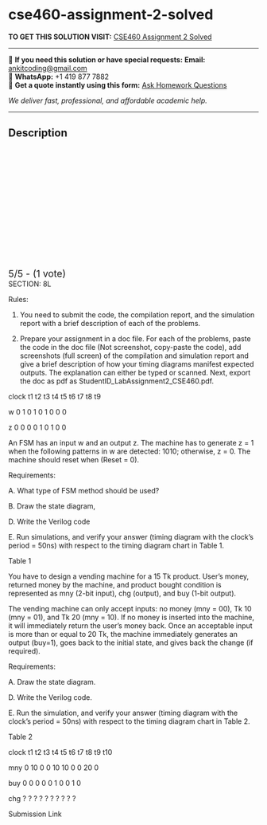 # cse460-assignment-2-solved
**TO GET THIS SOLUTION VISIT:** [CSE460 Assignment 2 Solved](https://www.ankitcodinghub.com/product/vlsi-design-cse460-solved/)


---

📩 **If you need this solution or have special requests:** **Email:** ankitcoding@gmail.com  
📱 **WhatsApp:** +1 419 877 7882  
📄 **Get a quote instantly using this form:** [Ask Homework Questions](https://www.ankitcodinghub.com/services/ask-homework-questions/)

*We deliver fast, professional, and affordable academic help.*

---

<h2>Description</h2>



<div class="kk-star-ratings kksr-auto kksr-align-center kksr-valign-top" data-payload="{&quot;align&quot;:&quot;center&quot;,&quot;id&quot;:&quot;113202&quot;,&quot;slug&quot;:&quot;default&quot;,&quot;valign&quot;:&quot;top&quot;,&quot;ignore&quot;:&quot;&quot;,&quot;reference&quot;:&quot;auto&quot;,&quot;class&quot;:&quot;&quot;,&quot;count&quot;:&quot;1&quot;,&quot;legendonly&quot;:&quot;&quot;,&quot;readonly&quot;:&quot;&quot;,&quot;score&quot;:&quot;5&quot;,&quot;starsonly&quot;:&quot;&quot;,&quot;best&quot;:&quot;5&quot;,&quot;gap&quot;:&quot;4&quot;,&quot;greet&quot;:&quot;Rate this product&quot;,&quot;legend&quot;:&quot;5\/5 - (1 vote)&quot;,&quot;size&quot;:&quot;24&quot;,&quot;title&quot;:&quot;CSE460 Assignment 2  Solved&quot;,&quot;width&quot;:&quot;138&quot;,&quot;_legend&quot;:&quot;{score}\/{best} - ({count} {votes})&quot;,&quot;font_factor&quot;:&quot;1.25&quot;}">

<div class="kksr-stars">

<div class="kksr-stars-inactive">
            <div class="kksr-star" data-star="1" style="padding-right: 4px">


<div class="kksr-icon" style="width: 24px; height: 24px;"></div>
        </div>
            <div class="kksr-star" data-star="2" style="padding-right: 4px">


<div class="kksr-icon" style="width: 24px; height: 24px;"></div>
        </div>
            <div class="kksr-star" data-star="3" style="padding-right: 4px">


<div class="kksr-icon" style="width: 24px; height: 24px;"></div>
        </div>
            <div class="kksr-star" data-star="4" style="padding-right: 4px">


<div class="kksr-icon" style="width: 24px; height: 24px;"></div>
        </div>
            <div class="kksr-star" data-star="5" style="padding-right: 4px">


<div class="kksr-icon" style="width: 24px; height: 24px;"></div>
        </div>
    </div>

<div class="kksr-stars-active" style="width: 138px;">
            <div class="kksr-star" style="padding-right: 4px">


<div class="kksr-icon" style="width: 24px; height: 24px;"></div>
        </div>
            <div class="kksr-star" style="padding-right: 4px">


<div class="kksr-icon" style="width: 24px; height: 24px;"></div>
        </div>
            <div class="kksr-star" style="padding-right: 4px">


<div class="kksr-icon" style="width: 24px; height: 24px;"></div>
        </div>
            <div class="kksr-star" style="padding-right: 4px">


<div class="kksr-icon" style="width: 24px; height: 24px;"></div>
        </div>
            <div class="kksr-star" style="padding-right: 4px">


<div class="kksr-icon" style="width: 24px; height: 24px;"></div>
        </div>
    </div>
</div>


<div class="kksr-legend" style="font-size: 19.2px;">
            5/5 - (1 vote)    </div>
    </div>
SECTION: 8L

Rules:

1. You need to submit the code, the compilation report, and the simulation report with a brief description of each of the problems.

2. Prepare your assignment in a doc file. For each of the problems, paste the code in the doc file (Not screenshot, copy-paste the code), add screenshots (full screen) of the compilation and simulation report and give a brief description of how your timing diagrams manifest expected outputs. The explanation can either be typed or scanned. Next, export the doc as pdf as StudentID_LabAssignment2_CSE460.pdf.

clock t1 t2 t3 t4 t5 t6 t7 t8 t9

w 0 1 0 1 0 1 0 0 0

z 0 0 0 0 1 0 1 0 0

An FSM has an input w and an output z. The machine has to generate z = 1 when the following patterns in w are detected: 1010; otherwise, z = 0. The machine should reset when (Reset = 0).

Requirements:

A. What type of FSM method should be used?

B. Draw the state diagram,

D. Write the Verilog code

E. Run simulations, and verify your answer (timing diagram with the clock’s period = 50ns) with respect to the timing diagram chart in Table 1.

Table 1

You have to design a vending machine for a 15 Tk product. User’s money, returned money by the machine, and product bought condition is represented as mny (2-bit input), chg (output), and buy (1-bit output).

The vending machine can only accept inputs: no money (mny = 00), Tk 10 (mny = 01), and Tk 20 (mny = 10). If no money is inserted into the machine, it will immediately return the user’s money back. Once an acceptable input is more than or equal to 20 Tk, the machine immediately generates an output (buy=1), goes back to the initial state, and gives back the change (if required).

Requirements:

A. Draw the state diagram.

D. Write the Verilog code.

E. Run the simulation, and verify your answer (timing diagram with the clock’s period = 50ns) with respect to the timing diagram chart in Table 2.

Table 2

clock t1 t2 t3 t4 t5 t6 t7 t8 t9 t10

mny 0 10 0 0 10 10 0 0 20 0

buy 0 0 0 0 0 1 0 0 1 0

chg ? ? ? ? ? ? ? ? ? ?

Submission Link
